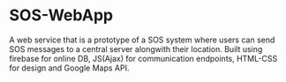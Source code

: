 # SOS-WebApp
A web service that is a prototype of a SOS system where users can send SOS messages to a central server alongwith their location. Built using firebase for online DB, JS(Ajax) for communication endpoints, HTML-CSS for design and Google Maps API.
